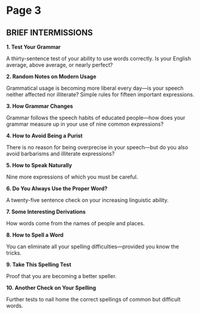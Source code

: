 # Page 3

## BRIEF INTERMISSIONS <a href="#toc1" id="toc1"></a>

&#x20; **1. Test Your Grammar**

A thirty-sentence test of your ability to use words correctly. Is your English average, above average, or nearly perfect?

&#x20; **2. Random Notes on Modern Usage**

Grammatical usage is becoming more liberal every day—is your speech neither affected nor illiterate? Simple rules for fifteen important expressions.

&#x20; **3. How Grammar Changes**

Grammar follows the speech habits of educated people—how does your grammar measure up in your use of nine common expressions?

&#x20; **4. How to Avoid Being a Purist**

There is no reason for being overprecise in your speech—but do you also avoid barbarisms and illiterate expressions?

&#x20; **5. How to Speak Naturally**

Nine more expressions of which you must be careful.

&#x20; **6. Do You Always Use the Proper Word?**

A twenty-five sentence check on your increasing linguistic ability.

&#x20; **7. Some Interesting Derivations**

How words come from the names of people and places.

&#x20; **8. How to Spell a Word**

You can eliminate all your spelling difficulties—provided you know the tricks.

&#x20; **9. Take This Spelling Test**

Proof that you are becoming a better speller.

**10. Another Check on Your Spelling**

Further tests to nail home the correct spellings of common but difficult words.
